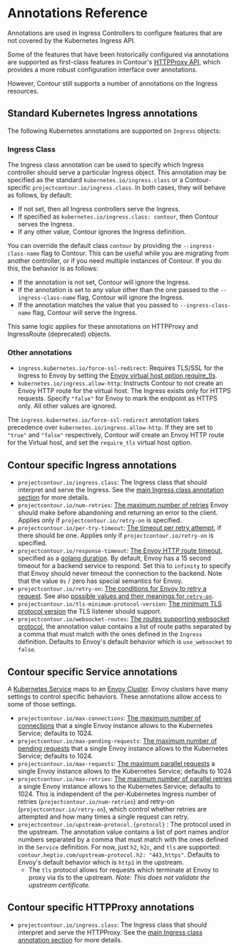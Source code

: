 # Annotations Reference

<div id="toc" class="navigation"></div>

Annotations are used in Ingress Controllers to configure features that are not covered by the Kubernetes Ingress API.

Some of the features that have been historically configured via annotations are supported as first-class features in Contour's [HTTPProxy API][15], which provides a more robust configuration interface over
annotations.

However, Contour still supports a number of annotations on the Ingress resources.

## Standard Kubernetes Ingress annotations

The following Kubernetes annotations are supported on `Ingress` objects:

### Ingress Class

The Ingress class annotation can be used to specify which Ingress controller should serve a particular Ingress object.
This annotation may be specified as the standard `kubernetes.io/ingress.class` or a Contour-specific `projectcontour.io/ingress.class`.
In both cases, they will behave as follows, by default:

* If not set, then all Ingress controllers serve the Ingress.
* If specified as `kubernetes.io/ingress.class: contour`, then Contour serves the Ingress.
* If any other value, Contour ignores the Ingress definition.

You can override the default class `contour` by providing the `--ingress-class-name` flag to Contour. 
This can be useful while you are migrating from another controller, or if you need multiple instances of Contour.
If you do this, the behavior is as follows:
* If the annotation is not set, Contour will ignore the Ingress.
* If the annotation is set to any value other than the one passed to the `--ingress-class-name` flag, Contour will ignore the Ingress.
* If the annotation matches the value that you passed to `--ingress-class-name` flag, Contour will serve the Ingress.

This same logic applies for these annotations on HTTPProxy and IngressRoute (deprecated) objects.

### Other annotations 

 - `ingress.kubernetes.io/force-ssl-redirect`: Requires TLS/SSL for the Ingress to Envoy by setting the [Envoy virtual host option require_tls][16].
 - `kubernetes.io/ingress.allow-http`: Instructs Contour to not create an Envoy HTTP route for the virtual host. The Ingress exists only for HTTPS requests. Specify `"false"` for Envoy to mark the endpoint as HTTPS only. All other values are ignored.

The `ingress.kubernetes.io/force-ssl-redirect` annotation takes precedence over `kubernetes.io/ingress.allow-http`. If they are set to `"true"` and `"false"` respectively, Contour *will* create an Envoy HTTP route for the Virtual host, and set the `require_tls` virtual host option.

## Contour specific Ingress annotations

 - `projectcontour.io/ingress.class`: The Ingress class that should interpret and serve the Ingress. See the [main Ingress class annotation section](#ingress-class) for more details.
 - `projectcontour.io/num-retries`: [The maximum number of retries][1] Envoy should make before abandoning and returning an error to the client. Applies only if `projectcontour.io/retry-on` is specified.
 - `projectcontour.io/per-try-timeout`: [The timeout per retry attempt][2], if there should be one. Applies only if `projectcontour.io/retry-on` is specified.
 - `projectcontour.io/response-timeout`: [The Envoy HTTP route timeout][3], specified as a [golang duration][4]. By default, Envoy has a 15 second timeout for a backend service to respond. Set this to `infinity` to specify that Envoy should never timeout the connection to the backend. Note that the value `0s` / zero has special semantics for Envoy.
 - `projectcontour.io/retry-on`: [The conditions for Envoy to retry a request][5]. See also [possible values and their meanings for `retry-on`][6].
 - `projectcontour.io/tls-minimum-protocol-version`: [The minimum TLS protocol version][7] the TLS listener should support.
 - `projectcontour.io/websocket-routes`: [The routes supporting websocket protocol][8], the annotation value contains a list of route paths separated by a comma that must match with the ones defined in the `Ingress` definition. Defaults to Envoy's default behavior which is `use_websocket` to `false`.

## Contour specific Service annotations

A [Kubernetes Service][9] maps to an [Envoy Cluster][10]. Envoy clusters have many settings to control specific behaviors. These annotations allow access to some of those settings.

- `projectcontour.io/max-connections`: [The maximum number of connections][11] that a single Envoy instance allows to the Kubernetes Service; defaults to 1024.
- `projectcontour.io/max-pending-requests`: [The maximum number of pending requests][13] that a single Envoy instance allows to the Kubernetes Service; defaults to 1024.
- `projectcontour.io/max-requests`: [The maximum parallel requests][13] a single Envoy instance allows to the Kubernetes Service; defaults to 1024
- `projectcontour.io/max-retries`: [The maximum number of parallel retries][14] a single Envoy instance allows to the Kubernetes Service; defaults to 1024. This is independent of the per-Kubernetes Ingress number of retries (`projectcontour.io/num-retries`) and retry-on (`projectcontour.io/retry-on`), which control whether retries are attempted and how many times a single request can retry.
- `projectcontour.io/upstream-protocol.{protocol}` : The protocol used in the upstream. The annotation value contains a list of port names and/or numbers separated by a comma that must match with the ones defined in the `Service` definition. For now, just `h2`, `h2c`, and `tls` are supported: `contour.heptio.com/upstream-protocol.h2: "443,https"`. Defaults to Envoy's default behavior which is `http1` in the upstream.
  - The `tls` protocol allows for requests which terminate at Envoy to proxy via tls to the upstream. _Note: This does not validate the upstream certificate._

## Contour specific HTTPProxy annotations
- `projectcontour.io/ingress.class`: The Ingress class that should interpret and serve the HTTPProxy. See the [main Ingress class annotation section](#ingress-class) for more details.

[1]: https://www.envoyproxy.io/docs/envoy/v1.11.2/configuration/http_filters/router_filter.html#config-http-filters-router-x-envoy-max-retries
[2]: https://www.envoyproxy.io/docs/envoy/v1.11.2/api-v2/api/v2/route/route.proto#envoy-api-field-route-routeaction-retrypolicy-retry-on
[3]: https://www.envoyproxy.io/docs/envoy/v1.11.2/api-v2/api/v2/route/route.proto.html#envoy-api-field-route-routeaction-timeout
[4]: https://golang.org/pkg/time/#ParseDuration
[5]: https://www.envoyproxy.io/docs/envoy/v1.11.2/api-v2/api/v2/route/route.proto#envoy-api-field-route-routeaction-retrypolicy-retry-on
[6]: https://www.envoyproxy.io/docs/envoy/v1.11.2/configuration/http_filters/router_filter.html#config-http-filters-router-x-envoy-retry-on
[7]: https://www.envoyproxy.io/docs/envoy/v1.11.2/api-v2/api/v2/auth/cert.proto#envoy-api-msg-auth-tlsparameters
[8]: https://www.envoyproxy.io/docs/envoy/v1.11.2/api-v2/api/v2/route/route.proto#envoy-api-field-route-routeaction-use-websocket
[9]: https://kubernetes.io/docs/concepts/services-networking/service/
[10]: https://www.envoyproxy.io/docs/envoy/v1.11.2/intro/arch_overview/intro/terminology.html
[11]: https://www.envoyproxy.io/docs/envoy/v1.11.2/api-v2/api/v2/cluster/circuit_breaker.proto#envoy-api-field-cluster-circuitbreakers-thresholds-max-connections
[12]: https://www.envoyproxy.io/docs/envoy/v1.11.2/api-v2/api/v2/cluster/circuit_breaker.proto#envoy-api-field-cluster-circuitbreakers-thresholds-max-pending-requests
[13]: https://www.envoyproxy.io/docs/envoy/v1.11.2/api-v2/api/v2/cluster/circuit_breaker.proto#envoy-api-field-cluster-circuitbreakers-thresholds-max-requests
[14]: https://www.envoyproxy.io/docs/envoy/v1.11.2/api-v2/api/v2/cluster/circuit_breaker.proto#envoy-api-field-cluster-circuitbreakers-thresholds-max-retries
[15]: ingressroute.md
[16]: https://www.envoyproxy.io/docs/envoy/v1.11.2/api-v2/api/v2/route/route.proto.html#envoy-api-field-route-virtualhost-require-tls
